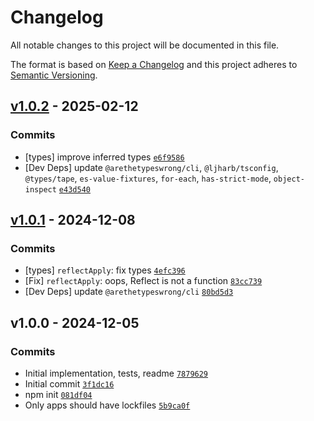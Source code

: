 # Changelog

All notable changes to this project will be documented in this file.

The format is based on [Keep a Changelog](https://keepachangelog.com/en/1.0.0/)
and this project adheres to [Semantic Versioning](https://semver.org/spec/v2.0.0.html).

## [v1.0.2](https://github.com/ljharb/call-bind-apply-helpers/compare/v1.0.1...v1.0.2) - 2025-02-12

### Commits

- [types] improve inferred types [`e6f9586`](https://github.com/ljharb/call-bind-apply-helpers/commit/e6f95860a3c72879cb861a858cdfb8138fbedec1)
- [Dev Deps] update `@arethetypeswrong/cli`, `@ljharb/tsconfig`, `@types/tape`, `es-value-fixtures`, `for-each`, `has-strict-mode`, `object-inspect` [`e43d540`](https://github.com/ljharb/call-bind-apply-helpers/commit/e43d5409f97543bfbb11f345d47d8ce4e066d8c1)

## [v1.0.1](https://github.com/ljharb/call-bind-apply-helpers/compare/v1.0.0...v1.0.1) - 2024-12-08

### Commits

- [types] `reflectApply`: fix types [`4efc396`](https://github.com/ljharb/call-bind-apply-helpers/commit/4efc3965351a4f02cc55e836fa391d3d11ef2ef8)
- [Fix] `reflectApply`: oops, Reflect is not a function [`83cc739`](https://github.com/ljharb/call-bind-apply-helpers/commit/83cc7395de6b79b7730bdf092f1436f0b1263c75)
- [Dev Deps] update `@arethetypeswrong/cli` [`80bd5d3`](https://github.com/ljharb/call-bind-apply-helpers/commit/80bd5d3ae58b4f6b6995ce439dd5a1bcb178a940)

## v1.0.0 - 2024-12-05

### Commits

- Initial implementation, tests, readme [`7879629`](https://github.com/ljharb/call-bind-apply-helpers/commit/78796290f9b7430c9934d6f33d94ae9bc89fce04)
- Initial commit [`3f1dc16`](https://github.com/ljharb/call-bind-apply-helpers/commit/3f1dc164afc43285631b114a5f9dd9137b2b952f)
- npm init [`081df04`](https://github.com/ljharb/call-bind-apply-helpers/commit/081df048c312fcee400922026f6e97281200a603)
- Only apps should have lockfiles [`5b9ca0f`](https://github.com/ljharb/call-bind-apply-helpers/commit/5b9ca0fe8101ebfaf309c549caac4e0a017ed930)

